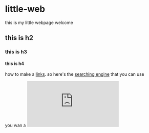 # little-web

this is my little webpage welcome

## this is h2
### this is h3
#### this is h4

how to make a [links](www.baidu.com).
so here's the [searching engine](www.baidu.com) that you can use

you wan a ![picture of a cat?](https://www.livescience.com/65038-why-usda-conducted-experiments-cat-cannibalism.html)
